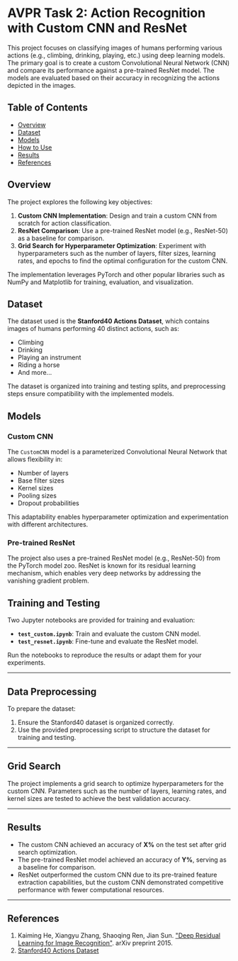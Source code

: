 # AVPR Task 2: Action Recognition with Custom CNN and ResNet

This project focuses on classifying images of humans performing various actions (e.g., climbing, drinking, playing, etc.) using deep learning models. The primary goal is to create a custom Convolutional Neural Network (CNN) and compare its performance against a pre-trained ResNet model. The models are evaluated based on their accuracy in recognizing the actions depicted in the images.

## Table of Contents

- [Overview](#overview)
- [Dataset](#dataset)
- [Models](#models)
- [How to Use](#how-to-use)
- [Results](#results)
- [References](#references)

## Overview

The project explores the following key objectives:
1. **Custom CNN Implementation**: Design and train a custom CNN from scratch for action classification.
2. **ResNet Comparison**: Use a pre-trained ResNet model (e.g., ResNet-50) as a baseline for comparison.
3. **Grid Search for Hyperparameter Optimization**: Experiment with hyperparameters such as the number of layers, filter sizes, learning rates, and epochs to find the optimal configuration for the custom CNN.

The implementation leverages PyTorch and other popular libraries such as NumPy and Matplotlib for training, evaluation, and visualization.

## Dataset

The dataset used is the **Stanford40 Actions Dataset**, which contains images of humans performing 40 distinct actions, such as:
- Climbing
- Drinking
- Playing an instrument
- Riding a horse
- And more...

The dataset is organized into training and testing splits, and preprocessing steps ensure compatibility with the implemented models.

## Models

### Custom CNN
The `CustomCNN` model is a parameterized Convolutional Neural Network that allows flexibility in:
- Number of layers
- Base filter sizes
- Kernel sizes
- Pooling sizes
- Dropout probabilities

This adaptability enables hyperparameter optimization and experimentation with different architectures.

### Pre-trained ResNet
The project also uses a pre-trained ResNet model (e.g., ResNet-50) from the PyTorch model zoo. ResNet is known for its residual learning mechanism, which enables very deep networks by addressing the vanishing gradient problem.

## Training and Testing

Two Jupyter notebooks are provided for training and evaluation:

- **`test_custom.ipynb`**: Train and evaluate the custom CNN model.
- **`test_resnet.ipynb`**: Fine-tune and evaluate the ResNet model.

Run the notebooks to reproduce the results or adapt them for your experiments.

---

## Data Preprocessing

To prepare the dataset:

1. Ensure the Stanford40 dataset is organized correctly.
2. Use the provided preprocessing script to structure the dataset for training and testing.

---

## Grid Search

The project implements a grid search to optimize hyperparameters for the custom CNN. Parameters such as the number of layers, learning rates, and kernel sizes are tested to achieve the best validation accuracy.

---

## Results

- The custom CNN achieved an accuracy of **X%** on the test set after grid search optimization.
- The pre-trained ResNet model achieved an accuracy of **Y%**, serving as a baseline for comparison.
- ResNet outperformed the custom CNN due to its pre-trained feature extraction capabilities, but the custom CNN demonstrated competitive performance with fewer computational resources.

---

## References

1. Kaiming He, Xiangyu Zhang, Shaoqing Ren, Jian Sun. ["Deep Residual Learning for Image Recognition"](https://arxiv.org/abs/1512.03385). arXiv preprint 2015.
2. [Stanford40 Actions Dataset](http://vision.stanford.edu/Datasets/40actions.html)


